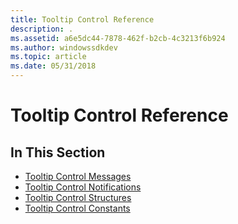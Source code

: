 ```yaml
---
title: Tooltip Control Reference
description: .
ms.assetid: a6e5dc44-7878-462f-b2cb-4c3213f6b924
ms.author: windowssdkdev
ms.topic: article
ms.date: 05/31/2018
---
```


# Tooltip Control Reference

## In This Section

-   [Tooltip Control Messages](bumper-tooltip-control-reference-messages.md)
-   [Tooltip Control Notifications](bumper-tooltip-control-reference-notifications.md)
-   [Tooltip Control Structures](bumper-tooltip-control-reference-structures.md)
-   [Tooltip Control Constants](bumper-tooltip-control-reference-constants.md)

 

 





